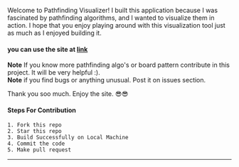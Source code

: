 Welcome to Pathfinding Visualizer! I built this application because I was fascinated by pathfinding algorithms, and I wanted to visualize them in action. I hope that you enjoy playing around with this visualization tool just as much as I enjoyed building it.

#### you can use the site at [link](https://pathxvisualizer.vercel.app)

<b>Note</b> If you know more pathfinding algo's or board pattern contribute in this project. It will be very helpful :).</br>
<b>Note</b> if you find bugs or anything unusual. Post it on issues section.
 

Thank you soo much.
Enjoy the site.
😎😎

#### Steps For Contribution

    1. Fork this repo
    2. Star this repo
    3. Build Successfully on Local Machine
    4. Commit the code
    5. Make pull request
    
---
